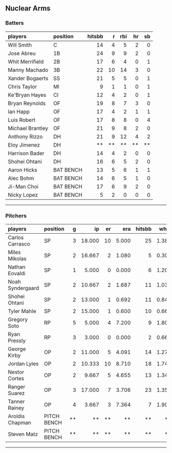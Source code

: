 ## Nuclear Arms

### Batters

 
|players          |position  | hitsbb|  r| rbi| hr| sb| 
|:----------------|:---------|------:|--:|---:|--:|--:| 
|Will Smith       |C         |     14|  4|   5|  2|  0| 
|Jose Abreu       |1B        |     24|  9|   9|  2|  0| 
|Whit Merrifield  |2B        |     17|  6|   4|  0|  1| 
|Manny Machado    |3B        |     22| 10|  14|  3|  0| 
|Xander Bogaerts  |SS        |     21|  5|   5|  0|  1| 
|Chris Taylor     |MI        |      9|  1|   1|  0|  1| 
|Ke'Bryan Hayes   |CI        |     12|  4|   2|  0|  1| 
|Bryan Reynolds   |OF        |     19|  8|   7|  3|  0| 
|Ian Happ         |OF        |     17|  4|   2|  1|  1| 
|Luis Robert      |OF        |     17|  8|   8|  0|  4| 
|Michael Brantley |OF        |     21|  9|   8|  2|  0| 
|Anthony Rizzo    |DH        |     21|  9|  12|  4|  2| 
|Eloy Jimenez     |DH        |     **| **|  **| **| **| 
|Harrison Bader   |DH        |     14|  4|   2|  0|  0| 
|Shohei Ohtani    |DH        |     16|  6|   5|  2|  0| 
|Aaron Hicks      |BAT BENCH |     13|  5|   6|  1|  1| 
|Alec Bohm        |BAT BENCH |     14|  6|   5|  1|  0| 
|Ji-Man Choi      |BAT BENCH |     17|  6|   9|  2|  0| 
|Nicky Lopez      |BAT BENCH |      5|  2|   0|  0|  0| 

* * *

### Pitchers

 
|players          |position    |  g|     ip| er|   era| hitsbb|  whip| so|  w| sv| 
|:----------------|:-----------|--:|------:|--:|-----:|------:|-----:|--:|--:|--:| 
|Carlos Carrasco  |SP          |  3| 18.000| 10| 5.000|     25| 1.389| 24|  2|  0| 
|Miles Mikolas    |SP          |  2| 16.667|  2| 1.080|      5| 0.300| 15|  1|  0| 
|Nathan Eovaldi   |SP          |  1|  5.000|  0| 0.000|      6| 1.200|  5|  1|  0| 
|Noah Syndergaard |SP          |  2| 10.667|  2| 1.687|     11| 1.031|  8|  0|  0| 
|Shohei Ohtani    |SP          |  2| 13.000|  1| 0.692|     11| 0.846| 12|  2|  0| 
|Tyler Mahle      |SP          |  2| 15.000|  1| 0.600|     10| 0.667| 22|  0|  0| 
|Gregory Soto     |RP          |  5|  5.000|  4| 7.200|      9| 1.800|  7|  0|  3| 
|Ryan Pressly     |RP          |  3|  3.000|  0| 0.000|      2| 0.667|  2|  0|  2| 
|George Kirby     |OP          |  2| 11.000|  5| 4.091|     14| 1.273| 10|  0|  0| 
|Jordan Lyles     |OP          |  2| 10.333| 10| 8.710|     18| 1.742|  8|  1|  0| 
|Nestor Cortes    |OP          |  2|  9.667|  5| 4.655|     13| 1.345|  7|  1|  0| 
|Ranger Suarez    |OP          |  3| 17.000|  7| 3.706|     23| 1.353| 12|  1|  0| 
|Tanner Rainey    |OP          |  4|  3.667|  3| 7.364|      7| 1.909|  6|  0|  0| 
|Aroldis Chapman  |PITCH BENCH | **|     **| **|    **|     **|    **| **| **| **| 
|Steven Matz      |PITCH BENCH | **|     **| **|    **|     **|    **| **| **| **| 


* * *


